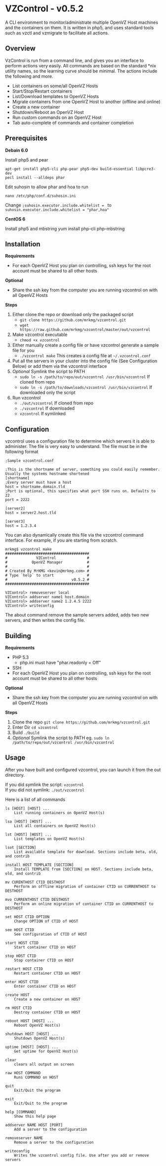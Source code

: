 VZControl - v0.5.2
=========

A CLI environment to monitor/administrate multiple OpenVZ Host machines and the containers on them. It is written in
php5, and uses standard tools such as vzctl and vzmigrate to facilitate all actions.

Overview
--------

VzControl is run from a command line, and gives you an interface to perform actions very easily. All commands are
based on the standard *nix utility names, so the learning curve should be minimal. The actions include
the following and more.

- List containers on some/all OpenVZ Hosts
- Start/Stop/Restart containers
- List/Download templates to OpenVZ Hosts
- Migrate containers from one OpenVZ Host to another (offline and online)
- Create a new container
- Shutdown/Reboot an OpenVZ Host
- Run custom commands on an OpenVZ Host
- Tab auto-complete of commands and container completion

Prerequisites
------------

**Debain 6.0**

Install php5 and pear

    apt-get install php5-cli php-pear php5-dev build-essential libpcre3-dev
    pecl install --alldeps phar

Edit suhosin to allow phar and hoa to run

    nano /etc/php/conf.d/suhosin.ini

Change `;suhosin.executor.include.whitelist = ` to `suhosin.executor.include.whitelist = "phar,hoa"`

**CentOS 6**

Install php5 and mbstring
    yum install php-cli php-mbstring


Installation
------------

**Requirements**

- For each OpenVZ Host you plan on controlling, ssh keys for the root account must be shared to all other hosts

**Optional**

- Share the ssh key from the computer you are running vzcontrol on with all OpenVZ Hosts

**Steps**

1. Either clone the repo or download only the packaged script
    - `git clone https://github.com/mrkmg/vzcontrol.git`
    - `wget https://raw.github.com/mrkmg/vzcontrol/master/out/vzcontrol`
2. Make vzcontrol executable
    - `chmod +x vzcontrol`
3. Either manually create a config file or have vzcontrol generate a sample file for you
    - `./vzcontrol make` This creates a config file at `~/.vzcontrol.conf`
4. Put all the servers in your cluster into the config file (See Configuration Below) or add them via the vzcontrol interface
5. *Optional* Symlink the script to PATH
    - `sudo ln -s /path/to/repo/out/vzcontrol /usr/bin/vzcontrol` If cloned from repo
    - `sudo ln -s /path/to/downloads/vzcontrol /usr/bin/vzcontrol` If downloaded only the script
6. Run vzcontrol
    - `./out/vzcontrol` If cloned from repo
    - `./vzcontrol` If downloaded
    - `vzcontrol` If symlinked

Configuration
-------------

vzcontrol uses a configuration file to determine which servers it is able to administer. The file is very easy to understand. The file must be in the following format

    ;Sample vzcontrol.conf

    ;This is the shortname of server, something you could easily remember. Usually the systems hostname shortened
    [shortname]
    ;Every server must have a host
    host = shortname.domain.tld
    ;Port is optional, this specifies what port SSH runs on. Defaults to 22
    port = 2222

    [server2]
    host = server2.host.tld

    [server3]
    host = 1.2.3.4

You can also dynamically create this file via the vzcontrol command interface. For example, if you are starting from scratch.

    mrkmg$ vzcontrol make
    ######################################
    #             VZControl              #
    #           OpenVZ Manager           #
    #                                    #
    # Created By MrKMG <kevin@mrkmg.com> #
    # Type `help` to start               #
    #                             v0.5.2 #
    ######################################

    VZControl> removeserver local
    VZControl> addserver name1 host.domain
    VZControl> addserver name2 1.2.4.5 2222
    VZControl> writeconfig

The about command remove the sample servers added, adds two new servers, and then writes the config file.

Building
--------

**Requirements**

- PHP 5.3
    - php.ini must have "phar.readonly = Off"
- SSH 
- For each OpenVZ Host you plan on controlling, ssh keys for the root account must be shared to all other hosts

**Optional**

- Share the ssh key from the computer you are running vzcontrol on with all OpenVZ Hosts

**Steps**

1. Clone the repo `git clone https://github.com/mrkmg/vzcontrol.git`
2. Enter Dir `cd vzcontrol`
4. Build `./build`
5. *Optional* Symlink the script to PATH eg. `sudo ln /path/to/repo/out/vzcontrol /usr/bin/vzcontrol`

Usage
-----

After you have built and configured vzcontrol, you can launch it from the out directory.

If you did symlink the script: `vzcontrol`  
If you did not symlink: `./out/vzcontrol`

Here is a list of all commands

    ls [HOST] [HOST] ...
        List running containers on OpenVZ Host(s)

    lsa [HOST] [HOST] ...
        List all containers on OpenVZ Host(s)

    lst [HOST] [HOST] ...
        List templates on OpenVZ Host(s)

    lsot [SECTION]
        List available template for download. Sections include beta, old, and contrib

    install HOST TEMPLATE [SECTION]
        Install TEMPLATE from [SECTION] on HOST. Sections include beta, old, and contrib

    mv CURENTHOST CTID DESTHOST
        Perform an offline migration of container CTID on CURRENTHOST to DESTHOST

    mvo CURRENTHOST CTID DESTHOST
        Perform an online migration of container CTID on CURRENTHOST to DESTHOST

    set HOST CTID OPTION
        Change OPTION of CTID of HOST

    see HOST CTID
        See configuration of CTID of HOST

    start HOST CTID
        Start container CTID on HOST

    stop HOST CTID
        Stop container CTID on HOST

    restart HOST CTID
        Restart container CTID on HOST

    enter HOST CTID
        Enter container CTID on HOST

    create HOST
        Create a new container on HOST

    rm HOST CTID
        Destroy container CTID on HOST

    reboot HOST [HOST] ...
        Reboot OpenVZ Host(s)

    shutdown HOST [HOST] ...
        Shutdown OpenVZ Host(s)

    uptime [HOST] [HOST] ...
        Get uptime for OpenVZ Host(s)

    clear 
        clears all output on screen

    raw HOST COMMAND
        Runs COMMAND on HOST

    quit 
        Exit/Quit the program

    exit 
        Exit/Quit to the program

    help [COMMAND]
        Show this help page

    addserver NAME HOST [PORT]
        Add a server to the configuration

    removeserver NAME
        Remove a server to the configuration

    writeconfig 
        Writes the vzcontrol config file. Use after you add or remove servers
